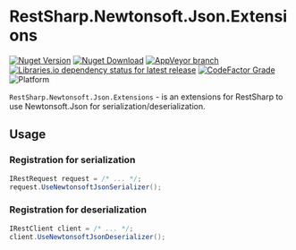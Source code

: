 # RestSharp.Newtonsoft.Json.Extensions

[![Nuget Version](https://img.shields.io/nuget/v/RestSharp.Newtonsoft.Json.Extensions)](https://www.nuget.org/packages/RestSharp.Newtonsoft.Json.Extensions/)
[![Nuget Download](https://img.shields.io/nuget/dt/RestSharp.Newtonsoft.Json.Extensions)](https://www.nuget.org/packages/RestSharp.Newtonsoft.Json.Extensions/)
[![AppVeyor branch](https://img.shields.io/appveyor/ci/i4004/restsharp-newtonsoft-json-extensions/master)](https://ci.appveyor.com/project/i4004/restsharp-newtonsoft-json-extensions)
[![Libraries.io dependency status for latest release](https://img.shields.io/librariesio/release/nuget/RestSharp.Newtonsoft.Json.Extensions)](https://libraries.io/nuget/RestSharp.Newtonsoft.Json.Extensions)
[![CodeFactor Grade](https://img.shields.io/codefactor/grade/github/i4004/RestSharp.Newtonsoft.Json.Extensions)](https://www.codefactor.io/repository/github/i4004/RestSharp.Newtonsoft.Json.Extensions)
![Platform](https://img.shields.io/badge/platform-.NET%20Standard%202.0%20%7C%20.NET%204.5.2-lightgrey)

`RestSharp.Newtonsoft.Json.Extensions` - is an extensions for RestSharp to use Newtonsoft.Json for serialization/deserialization.

## Usage

### Registration for serialization

```csharp
IRestRequest request = /* ... */;
request.UseNewtonsoftJsonSerializer();
```

### Registration for deserialization

```csharp
IRestClient сlient = /* ... */;
client.UseNewtonsoftJsonDeserializer();
```
